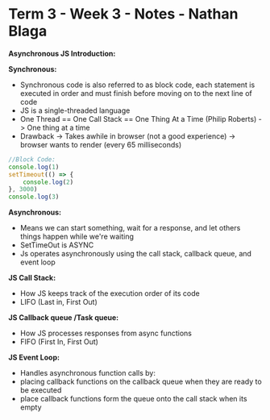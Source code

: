 # **Term 3 - Week 3 - Notes - Nathan Blaga**

**Asynchronous JS Introduction:**

**Synchronous:**
- Synchronous code is also referred to as block code, each statement is executed in order and must finish before moving on to the next line of code
- JS is a single-threaded language
- One Thread == One Call Stack == One Thing At a Time (Philip Roberts) -> One thing at a time
- Drawback -> Takes awhile in browser (not a good experience) -> browser wants to render (every 65 milliseconds)


```js
//Block Code:
console.log(1)
setTimeout(() => {
    console.log(2)
}, 3000)
console.log(3)
```

**Asynchronous:** 
- Means we can start something, wait for a response, and let others things happen while we're waiting
- SetTimeOut is ASYNC
- Js operates asynchronously using the call stack, callback queue, and event loop

**JS Call Stack:**
- How JS keeps track of the execution order of its code
- LIFO (Last in, First Out)

**JS Callback queue /Task queue:**
- How JS processes responses from async functions
- FIFO (First In, First Out)

**JS Event Loop:**
- Handles asynchronous function calls by:
- placing callback functions on the callback queue when they are ready to be executed 
- place callback functions form the queue onto the call stack when its empty


